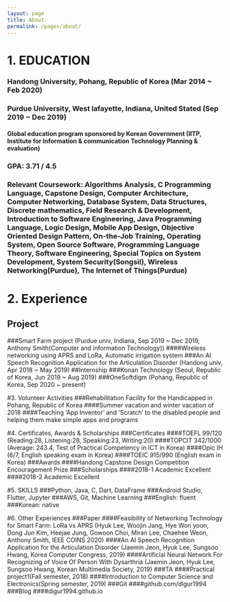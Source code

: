 ```yaml
---
layout: page
title: About
permalink: /pages/about/
---
```


# 1. EDUCATION
### Handong University, Pohang, Republic of Korea (Mar 2014 ~ Feb 2020)
### Purdue University, West lafayette, Indiana, United Stated (Sep 2019 ~ Dec 2019)
#### Global education program sponsored by Korean Government (IITP, Institute for Information & communication Technology Planning & evaluation)
### GPA: 3.71 / 4.5
### Relevant Coursework: Algorithms Analysis, C Programming Language, Capstone Design, Computer Architecture, Computer Networking, Database System, Data Structures, Discrete mathematics, Field Research & Development, Introduction to Software Engineering, Java Programming Language, Logic Design, Mobile App Design, Objective Oriented Design Pattern, On-the-Job Training, Operating System, Open Source Software, Programming Language Theory, Software Engineering, Special Topics on System Development, System Security(Songsil), Wireless Networking(Purdue), The Internet of Things(Purdue)

# 2. Experience
## Project
###Smart Farm project (Purdue univ, Indiana, Sep 2019 ~ Dec 2019, Anthony Smith(Computer and information Technology))
####Wireless networking using APRS and LoRa, Automatic irrigation system
###An AI Speech Recognition Application for the Articulation Disorder (Handong univ, Apr 2018 ~ May 2019)
##Internship
###Konan Technology (Seoul, Republic of Korea, Jun 2019 ~ Aug 2019)
###OneSoftdigm (Pohang, Republic of Korea, Sep 2020 ~ present)

#3. Volunteer Activities
###Rehabilitation Facility for the Handicapped in Pohang, Republic of Korea
####Summer vacation and winter vacation of 2018
####Teaching ‘App Inventor’ and ‘Scratch’ to the disabled people and helping them make simple apps and programs

#4. Certificates, Awards & Scholarships
###Certificates
####TOEFL 99/120 (Reading:28, Listening:28, Speaking:23, Writing:20)
####TOPCIT 342/1000 (Average: 243.4, Test of Practical Competency in ICT in Korea)
####Opic IH (6/7, English speaking exam in Korea)
####TOEIC 915/990 (English exam in Korea)
###Awards
####Handong Capstone Design Competition Encouragement Prize
###Scholarships
####2018-1 Academic Excellent
####2018-2 Academic Excellent

#5. SKILLS
###Python, Java, C, Dart, DataFrame
###Android Studio, Flutter, Jupyter
###AWS, Git, Machine Learning
###English: fluent
###Korean: native

#6. Other Experiences
###Paper
####Feasibility of Networking Technology for Smart Farm: LoRa vs APRS (Hyuk Lee, Woojin Jang, Hye Won yoon, Dong Jun Kim, Heejae Jung, Gowoon Choi, Miran Lee, Chaehee Weon, Anthony Smith, IEEE COINS 2020)
####An AI Speech Recognition Application for the Articulation Disorder (Jaemin Jeon, Hyuk Lee, Sungsoo Hwang, Korea Computer Congress, 2019)
####Artificial Neural Network For Recognizing of Voice Of Person With Dysarthria (Jaemin Jeon, Hyuk Lee, Sungsoo Hwang, Korean Multimedia Society, 2019)
###TA
####Practical project1(Fall semester, 2018)
####Introduction to Computer Science and Electronics(Spring semester, 2019)
###Git
####github.com/dlgur1994
###Blog
####dlgur1994.github.io
